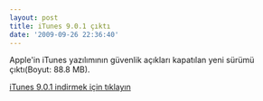 ```yaml
---
layout: post
title: iTunes 9.0.1 çıktı
date: '2009-09-26 22:36:40'
---
```


Apple'in iTunes yazılımının güvenlik açıkları kapatılan yeni sürümü çıktı(Boyut: 88.8 MB).

<a href="http://www.apple.com/itunes/download/">iTunes 9.0.1 indirmek için tıklayın</a>